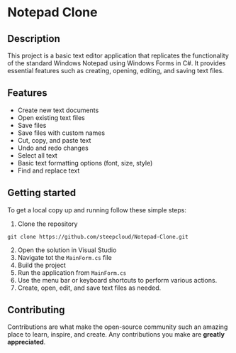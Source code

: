 # Notepad Clone

## Description
This project is a basic text editor application that replicates the functionality of the standard Windows Notepad using Windows Forms in C#. It provides essential features such as creating, opening, editing, and saving text files.

## Features
- Create new text documents
- Open existing text files
- Save files
- Save files with custom names
- Cut, copy, and paste text
- Undo and redo changes
- Select all text
- Basic text formatting options (font, size, style)
- Find and replace text

## Getting started
To get a local copy up and running follow these simple steps:
1. Clone the repository
```shell
git clone https://github.com/steepcloud/Notepad-Clone.git
```
2. Open the solution in Visual Studio
3. Navigate tot the `MainForm.cs` file
4. Build the project
5. Run the application from `MainForm.cs`
6. Use the menu bar or keyboard shortcuts to perform various actions.
7. Create, open, edit, and save text files as needed.

## Contributing
Contributions are what make the open-source community such an amazing place to learn, inspire, and create. Any contributions you make are __greatly appreciated__.

